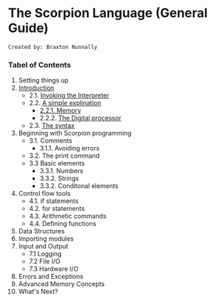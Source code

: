 # The Scorpion Language (General Guide)
    Created by: Braxton Nunnally
    
### Tabel of Contents

1. Setting things up
2. [Introduction](https://github.com/AndroDevcd/Scorpion/blob/master/docs/Introduction.md#Introduction)
    * 2.1. [Invoking the Interpreter](https://github.com/AndroDevcd/Scorpion/blob/master/docs/Introduction.md#invoking-the-interpreter)
    * 2.2. [A simple explination](https://github.com/AndroDevcd/Scorpion/blob/master/docs/Introduction.md#a-simple-explination)
       * [2.2.1. Memory](https://github.com/AndroDevcd/Scorpion/blob/master/docs/Introduction.md#memory)
       * 2.2.2. [The Digital processor](https://github.com/AndroDevcd/Scorpion/blob/master/docs/Introduction.md#the-digital-processor)
    * 2.3. [The syntax](https://github.com/AndroDevcd/Scorpion/blob/master/docs/Introduction.md#the-syntax)   
3. Beginning with Scorpion programming
    * 3.1. Comments
       * 3.1.1. Avoiding errors
    * 3.2. The print command
    * 3.3 Basic elements
       * 3.3.1. Numbers
       * 3.3.2. Strings
       * 3.3.2. Conditonal elements
4. Control flow tools
    * 4.1. if statements
    * 4.2. for statements
    * 4.3. Arithmetic commands
    * 4.4. Defining functions
5. Data Structures
6. Importing modules
7. Input and Output
    * 7.1 Logging
    * 7.2 File I/O
    * 7.3 Hardware I/O
8. Errors and Exceptions
9. Advanced Memory Concepts
10. What's Next?
    
    
